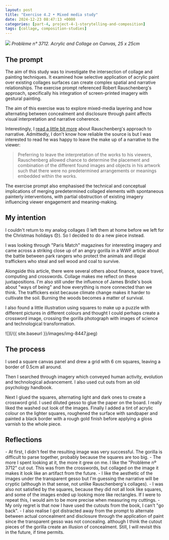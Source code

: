 ```yaml
---
layout: post
title: "Exercise 4.2 • Mixed media study"
date: 2024-12-23 08:47:13 +0000
categories: [part-4, project-4-1-storytelling-and-composition]
tags: [collage, composition-studies]
---
```


![](https://spaces.oca.ac.uk/gaellelog/wp-content/uploads/sites/5355/2024/12/IMG_8449.jpeg)
_Problème n° 3712. Acrylic and Collage on Canvas, 25 x 25cm_
<!-- /wp:image --><!-- wp:heading -->
## The prompt
<!-- /wp:heading --><!-- wp:paragraph -->

The aim of this study was to investigate the intersection of collage and painting techniques. It examined how selective application of acrylic paint over existing collages surfaces can create complex spatial and narrative relationships. The exercise prompt referenced Robert Rauschenberg's approach, specifically his integration of screen-printed imagery with gestural painting.

<!-- /wp:paragraph --><!-- wp:paragraph -->

The aim of this exercise was to explore mixed-media layering and how alternating between concealment and disclosure through paint affects visual interpretation and narrative coherence.

<!-- /wp:paragraph --><!-- wp:paragraph -->

Interestingly, I [read a little bit more](https://www.theartstory.org/artist/rauschenberg-robert/) about Rauschenberg's approach to narrative. Admittedly, I don't know how reliable the source is but I was interested to read he was happy to leave the make up of a narrative to the viewer:

<!-- /wp:paragraph --><!-- wp:quote -->

> <!-- wp:paragraph -->
> 
> Preferring to leave the interpretation of the works to his viewers, Rauschenberg allowed chance to determine the placement and combination of the different found images and objects in his artwork such that there were no predetermined arrangements or meanings embedded within the works.
> 
> <!-- /wp:paragraph -->

<!-- /wp:quote --><!-- wp:paragraph -->

The exercise prompt also emphasised the technical and conceptual implications of merging predetermined collaged elements with spontaneous painterly interventions, with partial obstruction of existing imagery influencing viewer engagement and meaning-making.

<!-- /wp:paragraph --><!-- wp:heading -->
## My intention
<!-- /wp:heading --><!-- wp:paragraph -->

I couldn't return to my analog collages (I left them at home before we left for the Christmas holidays 😞). So I decided to do a new piece instead.

<!-- /wp:paragraph --><!-- wp:paragraph -->

I was looking through "Paris Match" magazines for interesting imagery and came across a striking close up of an angry gorilla in a WWF article about the battle between park rangers who protect the animals and illegal traffickers who steal and sell wood and coal to survive.

<!-- /wp:paragraph --><!-- wp:paragraph -->

Alongside this article, there were several others about finance, space travel, computing and crosswords. Collage makes me reflect on these juxtapositions. I'm also still under the influence of James Bridle's book about "ways of being" and how everything is more connected than we think. The traffickers exist because climate change makes it harder to cultivate the soil. Burning the woods becomes a matter of survival.

<!-- /wp:paragraph --><!-- wp:paragraph -->

I also found a little illustration using squares to make up a puzzle with different pictures in different colours and thought I could perhaps create a crossword image, crossing the gorilla photograph with images of science and technological transformation.

<!-- /wp:paragraph --><!-- wp:image {"id":1297,"sizeSlug":"full","linkDestination":"none"} -->
![](/{{ site.baseurl }}/images/img-8447.jpeg)
<!-- /wp:image --><!-- wp:heading -->
## The process
<!-- /wp:heading --><!-- wp:paragraph -->

I used a square canvas panel and drew a grid with 6 cm squares, leaving a border of 0.5cm all around.

<!-- /wp:paragraph --><!-- wp:paragraph -->

Then I searched through imagery which conveyed human activity, evolution and technological advancement. I also used cut outs from an old psychology handbook.

<!-- /wp:paragraph --><!-- wp:paragraph -->

Next I glued the squares, alternating light and dark ones to create a crossword grid. I used diluted gesso to glue the paper on the board. I really liked the washed out look of the images. Finally I added a tint of acrylic colour on the lighter squares, roughened the surface with sandpaper and painted a black border with a rough gold finish before applying a gloss varnish to the whole piece.

<!-- /wp:paragraph --><!-- wp:heading -->
## Reflections
<!-- /wp:heading --><!-- wp:list -->
<!-- wp:list-item -->- At first, I didn't feel the resulting image was very successful. The gorilla is difficult to parse together, probably because the squares are too big. 
<!-- /wp:list-item --><!-- wp:list-item -->- The more I spent looking at it, the more it grew on me. I like the "Problème nº 3712" cut out. This was from the crosswords, but collaged on the image it makes it look like an artifact from the future. 
<!-- /wp:list-item --><!-- wp:list-item -->- I like the aesthetic of the images under the transparent gesso but I'm guessing the narrative will be cryptic (although in that sense, not unlike Rauschenberg's collages). 
<!-- /wp:list-item --><!-- wp:list-item -->- I was also not satisfied by the squares, because they did not all look like squares, and some of the images ended up looking more like rectangles. If I were to repeat this, I would aim to be more precise when measuring my cuttings. 
<!-- /wp:list-item --><!-- wp:list-item -->- My only regret is that now I have used the cutouts from the book, I can't "go back". 
<!-- /wp:list-item --><!-- wp:list-item -->- I also realise I got distracted away from the prompt to alternate between actual concealment and disclosure through the application of paint since the transparent gesso was not concealing. although I think the cutout pieces of the gorilla create an illusion of concealment. Still, I will revisit this in the future, if time permits.
<!-- /wp:list-item -->
<!-- /wp:list --><!-- wp:paragraph -->

<!-- /wp:paragraph -->